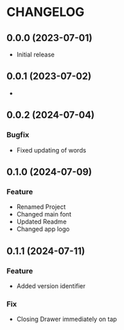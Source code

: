 # CHANGELOG

## 0.0.0 (2023-07-01)

- Initial release

## 0.0.1 (2023-07-02)

-

## 0.0.2 (2024-07-04)

### Bugfix

- Fixed updating of words

## 0.1.0 (2024-07-09)

### Feature

- Renamed Project
- Changed main font
- Updated Readme
- Changed app logo

## 0.1.1 (2024-07-11)

### Feature

- Added version identifier

### Fix

- Closing Drawer immediately on tap
